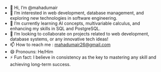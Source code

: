 - 👋 Hi, I’m @mahadumair
- 👀 I’m interested in web development, database management, and exploring new technologies in software engineering.
- 🌱 I’m currently learning AI concepts, multivariable calculus, and enhancing my skills in SQL and PostgreSQL.
- 💞️ I’m looking to collaborate on projects related to web development, database systems, or any innovative tech ideas!
- 📫 How to reach me : mahadumair26@gmail.com  
- 😄 Pronouns: He/Him
- ⚡ Fun fact: I believe in consistency as the key to mastering any skill and achieving long-term success.

<!---
mahadumair26/mahadumair26 is a ✨ special ✨ repository because its `README.md` (this file) appears on your GitHub profile.
You can click the Preview link to take a look at your changes.
--->
